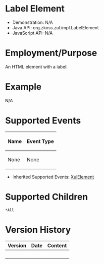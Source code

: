 

# Label Element

- Demonstration: N/A
- Java API: <javadoc>org.zkoss.zul.impl.LabelElement</javadoc>
- JavaScript API: N/A

# Employment/Purpose

An HTML element with a label.

# Example

N/A

# Supported Events

<table>
<thead>
<tr class="header">
<th><center>
<p>Name</p>
</center></th>
<th><center>
<p>Event Type</p>
</center></th>
</tr>
</thead>
<tbody>
<tr class="odd">
<td><p>None</p></td>
<td><p>None</p></td>
</tr>
</tbody>
</table>

- Inherited Supported Events: [
  XulElement](ZK_Component_Reference/Base_Components/XulElement#Supported_Events)

# Supported Children

`*All`

# Version History

| Version | Date | Content |
|---------|------|---------|
|         |      |         |


